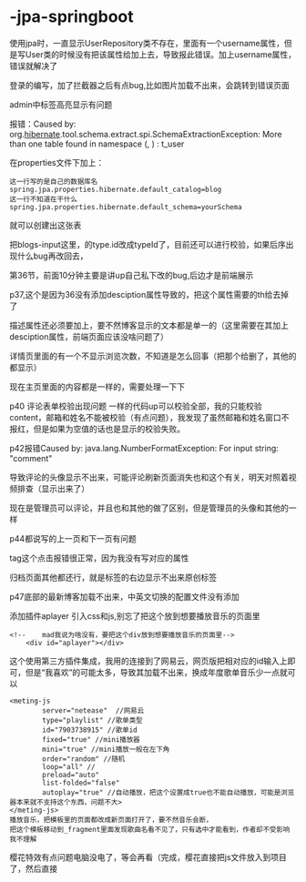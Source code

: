 # -jpa-springboot
使用jpa时，一直显示UserRepository类不存在，里面有一个username属性，但是写User类的时候没有把该属性给加上去，导致报此错误。加上username属性，错误就解决了



登录的编写，加了拦截器之后有点bug,比如图片加载不出来，会跳转到错误页面

admin中标签高亮显示有问题 





报错：Caused by: org.[hibernate](https://so.csdn.net/so/search?q=hibernate&spm=1001.2101.3001.7020).tool.schema.extract.spi.SchemaExtractionException: More than one table found in namespace (, ) : t_user



在properties文件下加上：

```properties
这一行写的是自己的数据库名
spring.jpa.properties.hibernate.default_catalog=blog
这一行不知道在干什么
spring.jpa.properties.hibernate.default_schema=yourSchema
```

就可以创建出这张表



把blogs-input这里，的type.id改成typeId了，目前还可以进行校验，如果后序出现什么bug再改回去，



第36节，前面10分钟主要是讲up自己私下改的bug,后边才是前端展示

p37,这个是因为36没有添加desciption属性导致的，把这个属性需要的th给去掉了

描述属性还必须要加上，要不然博客显示的文本都是单一的（这里需要在其加上desciption属性，前端页面应该没啥问题了）

详情页里面的有一个不显示浏览次数，不知道是怎么回事（把那个给删了，其他的都显示）

现在主页里面的内容都是一样的，需要处理一下下



p40 评论表单校验出现问题 一样的代码up可以校验全部，我的只能校验content，邮箱和姓名不能被校验（有点问题），我发现了虽然邮箱和姓名窗口不报红，但是如果为空值的话也是显示的校验失败。



p42报错Caused by: java.lang.NumberFormatException: For input string: "comment"

导致评论的头像显示不出来，可能评论刷新页面消失也和这个有关，明天对照着视频排查（显示出来了）

现在是管理员可以评论，并且也和其他的做了区别，但是管理员的头像和其他的一样



p44都说写的上一页和下一页有问题



tag这个点击报错很正常，因为我没有写对应的属性

归档页面其他都还行，就是标签的右边显示不出来原创标签





p47底部的最新博客加载不出来，中英文切换的配置文件没有添加



添加插件aplayer 引入css和js,别忘了把这个放到想要播放音乐的页面里

```
<!--    mad我说为啥没有，要把这个div放到想要播放音乐的页面里-->
    <div id="aplayer"></div>
```



这个使用第三方插件集成，我用的连接到了网易云，网页版把相对应的id输入上即可，但是“我喜欢”的可能太多，导致其加载不出来，换成年度歌单音乐少一点就可以

```
<meting-js
        server="netease"  //网易云
        type="playlist" //歌单类型
        id="7903738915" //歌单id
        fixed="true" //mini播放器
        mini="true"	//mini播放一般在左下角
        order="random" //随机
        loop="all" //
        preload="auto"
        list-folded="false"
        autoplay="true" //自动播放，把这个设置成true也不能自动播放，可能是浏览器本来就不支持这个东西，问题不大>
</meting-js>
播放音乐，把模板里的页面都改成新页面打开了，要不然音乐会断，
把这个模板移动到_fragment里面发现歌曲名看不见了，只有选中才能看到，作者却不受影响
我不理解
```

樱花特效有点问题电脑没电了，等会再看（完成，樱花直接把js文件放入到项目了，然后直接<script>引入即可，注意引入的地址）

鼠标点击插件引入，

看板娘引入（直接拷贝的大佬的git文件，不知道不挂梯子速度怎么样，点击其中的按钮会跳到大佬的git上，想自己修改一些话，但都是js代码，因此放弃）



后端的标签跳转不过去，前端的路径有问题，部署不到服务器。不知道前端的标签可不可以访问到（前端的标签能跳转了，后端还是不行）

项目的前端更改大概就这样了，就剩下后端标签页面不能跳转

还有我想把index页面设计的更加好看一点（看看能不能找到模板）
